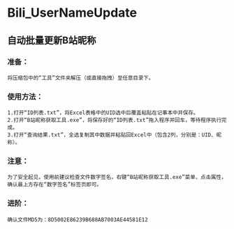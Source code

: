 # Bili_UserNameUpdate

## 自动批量更新B站昵称

### 准备：
    将压缩包中的“工具”文件夹解压（或直接拖拽）至任意目录下。

### 使用方法：
    1.打开“ID列表.txt”，将Excel表格中的UID选中后覆盖粘贴在记事本中并保存。
    2.打开“B站昵称获取工具.exe”，将保存好的“ID列表.txt”拖入程序并回车，等待程序执行完成。
    3.打开“查询结果.txt”，全选复制其中数据并粘贴回Excel中（包含2列，分别是：UID、昵称）。

### 注意：
    为了安全起见，使用前建议检查文件数字签名，右键“B站昵称获取工具.exe”菜单，点击属性，
    确认最上方存在“数字签名”标签页即可。
### 进阶：
    确认文件MD5为：8D5002E86239B688AB7003AE44581E12
